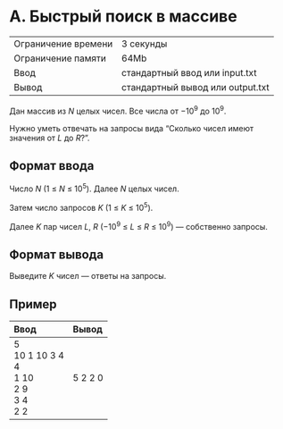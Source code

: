 # A. Быстрый поиск в массиве

<table>
  <tr>
      <td>Ограничение времени</td>
      <td>3 секунды</td>
  </tr>
  <tr>
      <td>Ограничение памяти</td>
      <td>64Mb</td>
  </tr>
  <tr>
      <td>Ввод</td>
      <td>стандартный ввод или input.txt</td>
  </tr>
  <tr>
      <td>Вывод</td>
      <td>стандартный вывод или output.txt</td>
  </tr>
</table>

Дан массив из <i>N</i> целых чисел. Все числа от −10<sup>9</sup> до 10<sup>9</sup>.  

Нужно уметь отвечать на запросы вида “Cколько чисел имеют значения от <i>L</i> до <i>R</i>?”.

## Формат ввода
Число <i>N</i> (1 ≤ <i>N</i> ≤ 10<sup>5</sup>). Далее <i>N</i> целых чисел.  

Затем число запросов <i>K</i> (1 ≤ <i>K</i> ≤ 10<sup>5</sup>).  

Далее <i>K</i> пар чисел <i>L</i>, <i>R</i> (−10<sup>9</sup> ≤ <i>L</i> ≤ <i>R</i> ≤ 10<sup>9</sup>) — собственно запросы.

## Формат вывода
Выведите <i>K</i> чисел — ответы на запросы.

## Пример
<table>
  <thead>
    <tr>
      <th align= "left">Ввод</th>
      <th align= "left">Вывод</th>
    </tr>
  </thead>
  <tbody>
    <tr>
      <td>
        5</br>
        10 1 10 3 4</br>
        4</br>
        1 10</br>
        2 9</br>
        3 4</br>
        2 2
      </td>
      <td>
        5 2 2 0
      </td>
    </tr>
  </tbody>
</table>
